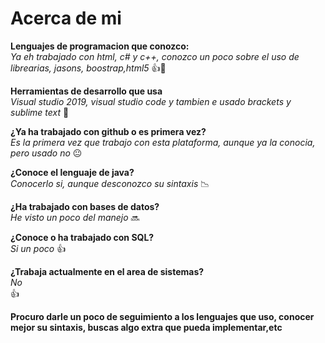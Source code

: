 # Acerca de mi  
**Lenguajes de programacion que conozco:**  
*Ya eh trabajado con html, c# y c++, conozco un poco sobre el uso de librearias, jasons, boostrap,html5* 👍💯
  
**Herramientas de desarrollo que usa**  
*Visual studio 2019, visual studio code y tambien e usado brackets y sublime text*  💯
  
  **¿Ya ha trabajado con github o es primera vez?**  
  *Es la primera vez que trabajo con esta plataforma, aunque ya la conocia, pero usado no*  😐
    
   **¿Conoce el lenguaje de java?**  
   *Conocerlo si, aunque desconozco su sintaxis*  📉
     
   **¿Ha trabajado con bases de datos?**  
   *He visto un poco del manejo* 🔜
     
   **¿Conoce o ha trabajado con SQL?**  
   *Si un poco* 👍 
     
   **¿Trabaja actualmente en el area de sistemas?**  
   *No*  
   👍  
     
   **Procuro darle un poco de seguimiento a los lenguajes que uso, conocer mejor su sintaxis, buscas algo extra que pueda implementar,etc**
   



